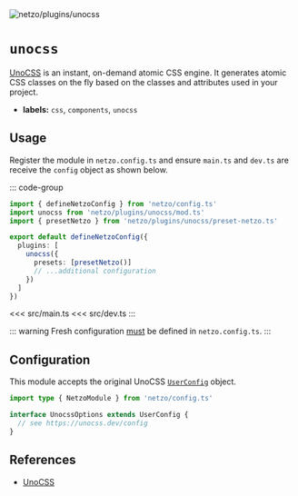 <img src="https://raw.githubusercontent.com/netzo/netzo/main/assets/plugins/unocss.svg" alt="netzo/plugins/unocss" class="mb-5 w-75px">

# `unocss`

[UnoCSS](https://unocss.dev) is an instant, on-demand atomic CSS engine. It generates atomic CSS classes on the fly based on the classes and attributes used in your project.

- **labels:** `css`, `components`, `unocss`

## Usage

Register the module in `netzo.config.ts` and ensure `main.ts` and `dev.ts` are receive the `config` object as shown below.

::: code-group
```ts [netzo.config.ts]
import { defineNetzoConfig } from 'netzo/config.ts'
import unocss from 'netzo/plugins/unocss/mod.ts'
import { presetNetzo } from 'netzo/plugins/unocss/preset-netzo.ts'

export default defineNetzoConfig({
  plugins: [
    unocss({
      presets: [presetNetzo()]
      // ...additional configuration
    })
  ]
})
```
<<< src/main.ts
<<< src/dev.ts
:::

::: warning Fresh configuration [must](https://fresh.deno.dev/docs/concepts/ahead-of-time-builds#migrating-existing-projects-with-plugins) be defined in `netzo.config.ts`.
:::

## Configuration

This module accepts the original UnoCSS [`UserConfig`](https://unocss.dev/config) object.

```ts
import type { NetzoModule } from 'netzo/config.ts'

interface UnocssOptions extends UserConfig {
  // see https://unocss.dev/config
}
```

## References

- [UnoCSS](https://unocss.dev/)
